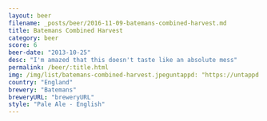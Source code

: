 ```yaml
---
layout: beer
filename: _posts/beer/2016-11-09-batemans-combined-harvest.md
title: Batemans Combined Harvest
category: beer
score: 6
beer-date: "2013-10-25"
desc: "I'm amazed that this doesn't taste like an absolute mess"
permalink: /beer/:title.html
img: /img/list/batemans-combined-harvest.jpeguntappd: "https://untappd.com/b/batemans-combined-harvest/31035"
country: "England"
brewery: "Batemans"
breweryURL: "breweryURL"
style: "Pale Ale - English"
---
```

